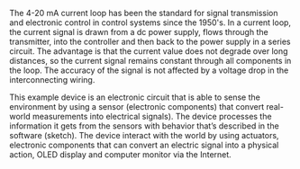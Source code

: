 The 4-20 mA current loop has been the standard for signal transmission and electronic control in control systems since the 1950's. In a current  loop, the current signal is drawn from a dc power supply, flows through   the transmitter, into the controller and then back to the power supply in a series circuit. The advantage is that the current value does not   degrade over long distances, so the current signal remains constant through all components in the loop. The accuracy of the  signal is not affected by a voltage drop in the interconnecting wiring.

This example device is an electronic circuit that is able to sense the environment by using a sensor (electronic components) that convert real-world measurements into electrical signals). The device processes the information it gets from the sensors with behavior that’s described in the software (sketch). The device interact with the world by using actuators, electronic components that can convert an electric signal into a physical action, OLED display and computer monitor via the Internet.

